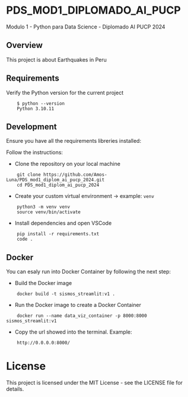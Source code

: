 # PDS_MOD1_DIPLOMADO_AI_PUCP

Modulo 1 - Python para Data Science - Diplomado AI PUCP 2024

## Overview

This project is about Earthquakes in Peru

## Requirements

Verify the Python version for the current project

```
    $ python --version
    Python 3.10.11
```

## Development

Ensure you have all the requirements libreries installed:

Follow the instructions:

- Clone the repository on your local machine

```
    git clone https://github.com/Amos-Luna/PDS_mod1_diplom_ai_pucp_2024.git
    cd PDS_mod1_diplom_ai_pucp_2024
```

- Create your custom virtual environment -> example: `venv`

```
    python3 -m venv venv
    source venv/bin/activate
```

- Install dependencies and open VSCode

```
    pip install -r requirements.txt
    code .
```

## Docker

You can esaly run into Docker Container by following the next step:

- Build the Docker image

```
    docker build -t sismos_streamlit:v1 .
```

- Run the Docker image to create a Docker Container

```
    docker run --name data_viz_container -p 8000:8000 sismos_streamlit:v1
```

- Copy the url showed into the terminal. Example:

```
    http://0.0.0.0:8000/
```

# License

This project is licensed under the MIT License - see the LICENSE file for details.

